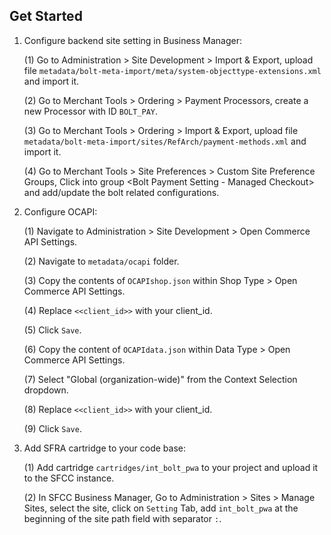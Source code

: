 ## Get Started

1. Configure backend site setting in Business Manager:

    (1) Go to  Administration > Site Development > Import & Export, upload file `metadata/bolt-meta-import/meta/system-objecttype-extensions.xml` and import it.

    (2) Go to Merchant Tools > Ordering > Payment Processors, create a new Processor with ID `BOLT_PAY`.

    (3) Go to  Merchant Tools > Ordering > Import & Export, upload file `metadata/bolt-meta-import/sites/RefArch/payment-methods.xml` and import it.

    (4) Go to Merchant Tools > Site Preferences > Custom Site Preference Groups, Click into group <Bolt Payment Setting - Managed Checkout> and add/update the bolt related configurations.

2. Configure OCAPI:

    (1) Navigate to Administration > Site Development > Open Commerce API Settings.
    
    (2) Navigate to `metadata/ocapi` folder.
    
    (3) Copy the contents of `OCAPIshop.json` within Shop Type > Open Commerce API Settings.
    
    (4) Replace `<<client_id>>` with your client_id.
    
    (5) Click `Save`.
    
    (6) Copy the content of `OCAPIdata.json` within Data Type > Open Commerce API Settings.
    
    (7) Select "Global (organization-wide)" from the Context Selection dropdown.
    
    (8) Replace `<<client_id>>` with your client_id.
    
    (9) Click `Save`.

3. Add SFRA cartridge to your code base:

    (1) Add cartridge `cartridges/int_bolt_pwa` to your project and upload it to the SFCC instance. 
    
    (2) In SFCC Business Manager, Go to Administration > Sites > Manage Sites, select the site, click on `Setting` Tab, add `int_bolt_pwa` at the beginning of the site path field with separator `:`.